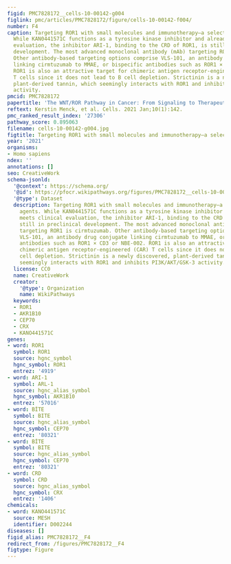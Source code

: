 ```yaml
---
figid: PMC7828172__cells-10-00142-g004
figlink: pmc/articles/PMC7828172/figure/cells-10-00142-f004/
number: F4
caption: Targeting ROR1 with small molecules and immunotherapy—a selection of agents.
  While KAN0441571C functions as a tyrosine kinase inhibitor and already meets clinical
  evaluation, the inhibitor ARI-1, binding to the CRD of ROR1, is still in preclinical
  development. The most advanced monoclonal antibody (mAb) targeting ROR1 is cirmtuzumab.
  Other antibody-based targeting options comprise VLS-101, an antibody drug conjugate
  linking cirmtuzumab to MMAE, or bispecific antibodies such as ROR1 × CD3 or NBE-002.
  ROR1 is also an attractive target for chimeric antigen receptor-engineered (CAR)
  T cells since it does not lead to B cell depletion. Strictinin is a newly discovered,
  plant-derived tannin, which seemingly interacts with ROR1 and inhibits PI3K/AKT/GSK-3
  activity.
pmcid: PMC7828172
papertitle: 'The WNT/ROR Pathway in Cancer: From Signaling to Therapeutic Intervention.'
reftext: Kerstin Menck, et al. Cells. 2021 Jan;10(1):142.
pmc_ranked_result_index: '27306'
pathway_score: 0.895063
filename: cells-10-00142-g004.jpg
figtitle: Targeting ROR1 with small molecules and immunotherapy—a selection of agents
year: '2021'
organisms:
- Homo sapiens
ndex: ''
annotations: []
seo: CreativeWork
schema-jsonld:
  '@context': https://schema.org/
  '@id': https://pfocr.wikipathways.org/figures/PMC7828172__cells-10-00142-g004.html
  '@type': Dataset
  description: Targeting ROR1 with small molecules and immunotherapy—a selection of
    agents. While KAN0441571C functions as a tyrosine kinase inhibitor and already
    meets clinical evaluation, the inhibitor ARI-1, binding to the CRD of ROR1, is
    still in preclinical development. The most advanced monoclonal antibody (mAb)
    targeting ROR1 is cirmtuzumab. Other antibody-based targeting options comprise
    VLS-101, an antibody drug conjugate linking cirmtuzumab to MMAE, or bispecific
    antibodies such as ROR1 × CD3 or NBE-002. ROR1 is also an attractive target for
    chimeric antigen receptor-engineered (CAR) T cells since it does not lead to B
    cell depletion. Strictinin is a newly discovered, plant-derived tannin, which
    seemingly interacts with ROR1 and inhibits PI3K/AKT/GSK-3 activity.
  license: CC0
  name: CreativeWork
  creator:
    '@type': Organization
    name: WikiPathways
  keywords:
  - ROR1
  - AKR1B10
  - CEP70
  - CRX
  - KANO441571C
genes:
- word: ROR1
  symbol: ROR1
  source: hgnc_symbol
  hgnc_symbol: ROR1
  entrez: '4919'
- word: ARI-1
  symbol: ARL-1
  source: hgnc_alias_symbol
  hgnc_symbol: AKR1B10
  entrez: '57016'
- word: BİTE
  symbol: BITE
  source: hgnc_alias_symbol
  hgnc_symbol: CEP70
  entrez: '80321'
- word: BİTE
  symbol: BITE
  source: hgnc_alias_symbol
  hgnc_symbol: CEP70
  entrez: '80321'
- word: CRD
  symbol: CRD
  source: hgnc_alias_symbol
  hgnc_symbol: CRX
  entrez: '1406'
chemicals:
- word: KANO441571C
  source: MESH
  identifier: D002244
diseases: []
figid_alias: PMC7828172__F4
redirect_from: /figures/PMC7828172__F4
figtype: Figure
---
```

